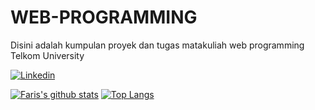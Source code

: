# WEB-PROGRAMMING

Disini adalah kumpulan proyek dan tugas matakuliah web programming Telkom University

[![Linkedin](https://img.shields.io/badge/linkedin-%230077B5.svg?&style=for-the-badge&logo=linkedin&logoColor=white)](https://www.linkedin.com/in/mzkalfarisi/)

[![Faris's github stats](https://github-readme-stats.vercel.app/api?username=muzakkialfarisi&show_icons=true&line_height=21&show_icons=true&theme=buefy&count_private=true&cache_seconds=1800)](https://github.com/muzakkialfarisi)
[![Top Langs](https://github-readme-stats.vercel.app/api/top-langs/?username=muzakkialfarisi&show_icons=true&theme=buefy&layout=compact&cache_seconds=1800)](https://github.com/muzakkialfarisi)
